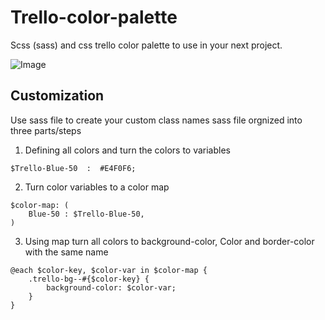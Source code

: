 # Trello-color-palette
Scss (sass) and css trello color palette to use in your next project. 

![Image](https://i.imgur.com/4k7bv8I.png)

## Customization
Use sass file to create your custom class names 
sass file orgnized into three parts/steps

 1. Defining all colors and turn the colors to variables
``` 
$Trello-Blue-50  :  #E4F0F6;
```
 2. Turn color variables to a color map
``` 
$color-map: (
	Blue-50 : $Trello-Blue-50,
)
```
 3. Using map turn all colors to background-color, Color and
 border-color with the same name
``` 
@each $color-key, $color-var in $color-map {
	.trello-bg--#{$color-key} {
		background-color: $color-var;
	}
}
```
<!--stackedit_data:
eyJoaXN0b3J5IjpbMTg4NTA4NzI5NywtMTg3MzI0MjA2Nl19
-->